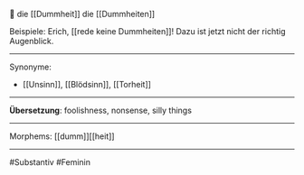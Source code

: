 🔴 die [[Dummheit]]
die [[Dummheiten]]

Beispiele:
Erich, [[rede keine Dummheiten]]! Dazu ist jetzt nicht der richtig Augenblick. 

---
Synonyme:
- [[Unsinn]], [[Blödsinn]], [[Torheit]]

---
**Übersetzung**: foolishness, nonsense, silly things

---
Morphems:
[[dumm]][[heit]]

---
#Substantiv #Feminin